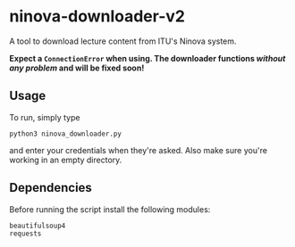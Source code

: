 # ninova-downloader-v2
A tool to download lecture content from ITU's Ninova system. 

**Expect a `ConnectionError` when using. The downloader functions _without any problem_ and will be fixed soon!**

## Usage
To run, simply type

	python3 ninova_downloader.py

and enter your credentials when they're asked. Also make sure you're
working in an empty directory.

## Dependencies
Before running the script install the following modules:

	beautifulsoup4
	requests
